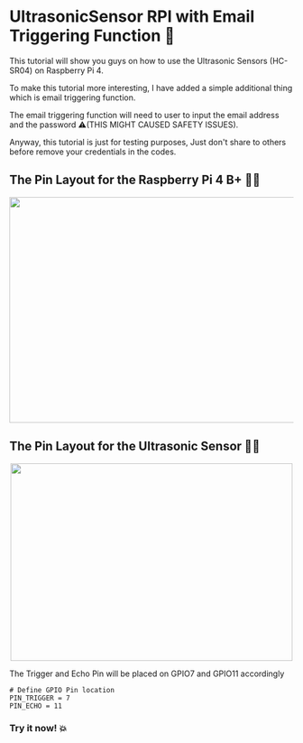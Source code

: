# UltrasonicSensor RPI with Email Triggering Function 📧

This tutorial will show you guys on how to use the Ultrasonic Sensors (HC-SR04) on Raspberry Pi 4. 

To make this tutorial more interesting, I have added a simple additional thing which is email triggering function.

The email triggering function will need to user to input the email address and the password ⚠(THIS MIGHT CAUSED SAFETY ISSUES).

Anyway, this tutorial is just for testing purposes, Just don't share to others before remove your credentials in the codes.

## The Pin Layout for the Raspberry Pi 4 B+ 📌🤏
<p align="center">
  <img src="https://www.raspberrypi-spy.co.uk/wp-content/uploads/2012/06/Raspberry-Pi-GPIO-Header-with-Photo.png" width="600" height="400"/>
</p>

## The Pin Layout for the Ultrasonic Sensor 📌🤏
<p align="center">
  <img src="https://microcontrollerslab.com/wp-content/uploads/2014/12/HC-SR04-Ultrasonic-Sensor-Pinout-diagram-768x546.jpg" width="500" height="350"/>
</p>

The Trigger and Echo Pin will be placed on GPIO7 and GPIO11 accordingly
```
# Define GPIO Pin location
PIN_TRIGGER = 7
PIN_ECHO = 11
```

### Try it now! 💥

